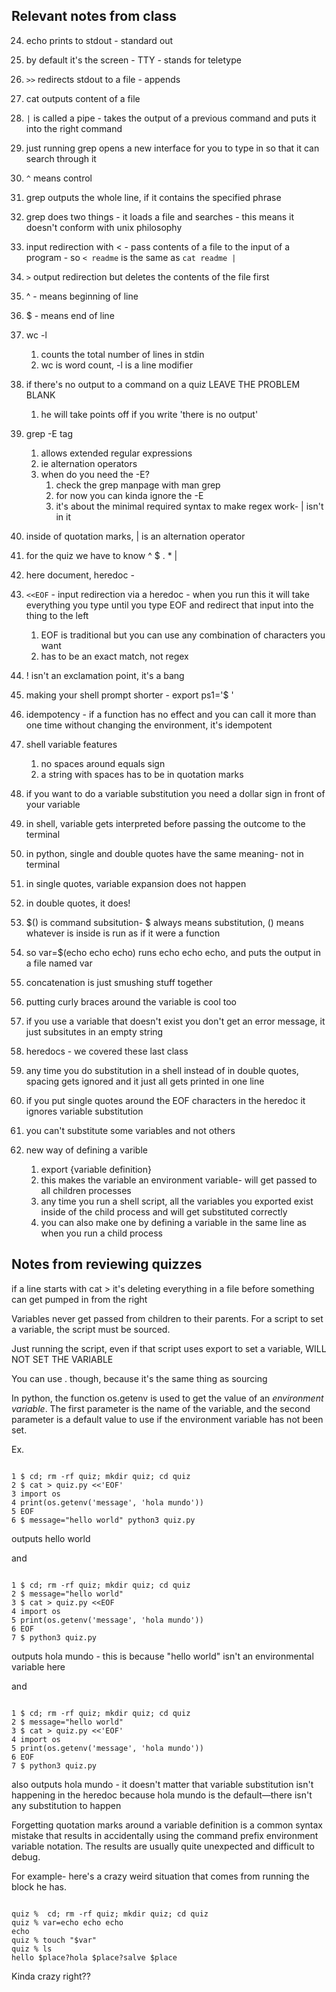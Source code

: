 ## Relevant notes from class

24. echo prints to stdout - standard out
25. by default it's the screen - TTY - stands for teletype
26. `>>` redirects stdout to a file - appends
27. cat outputs content of a file
28. `|` is called a pipe - takes the output of a previous command and puts it into the right command
29. just running grep opens a new interface for you to type in so that it can search through it
30. `^` means control
31. grep outputs the whole line, if it contains the specified phrase
32. grep does two things - it loads a file and searches - this means it doesn't conform with unix philosophy
33. input redirection with < - pass contents of a file to the input of a program - so `< readme` is the same as `cat readme |`
34. `>` output redirection but deletes the contents of the file first


11. ^ - means beginning of line
12. $ - means end of line
13. wc -l
    1. counts the total number of lines in stdin
    2. wc is word count, -l is a line modifier
14. if there's no output to a command on a quiz LEAVE THE PROBLEM BLANK
    1. he will take points off if you write 'there is no output'
15. grep -E tag
    1. allows extended regular expressions
    2. ie alternation operators
    3. when do you need the -E?
        1. check the grep manpage with man grep
        2. for now you can kinda ignore the -E
        3. it's about the minimal required syntax to make regex work- | isn't in it
16. inside of quotation marks, | is an alternation operator
17. for the quiz we have to know ^ $ . * |
18. here document, heredoc - 
19. `<<EOF` - input redirection via a heredoc - when you run this it will take everything you type until you type EOF and redirect that input into the thing to the left
    1. EOF is traditional but you can use any combination of characters you want
    2. has to be an exact match, not regex
20. ! isn't an exclamation point, it's a bang


10. making your shell prompt shorter - export ps1='$ '
11. idempotency - if a function has no effect and you can call it more than one time without changing the environment, it's idempotent
12. shell variable features
    1. no spaces around equals sign
    2. a string with spaces has to be in quotation marks
13. if you want to do a variable substitution you need a dollar sign in front of your variable
14. in shell, variable gets interpreted before passing the outcome to the terminal
15. in python, single and double quotes have the same meaning- not in terminal
16. in single quotes, variable expansion does not happen
17. in double quotes, it does!
18. $() is command subsitution- $ always means substitution, () means whatever is inside is run as if it were a function
19. so var=$(echo echo echo) runs echo echo echo, and puts the output in a file named var
20. concatenation is just smushing stuff together
21. putting curly braces around the variable is cool too
22. if you use a variable that doesn't exist you don't get an error message, it just subsitutes in an empty string
23. heredocs - we covered these last class
24. any time you do substitution in a shell instead of in double quotes, spacing gets ignored and it just all gets printed in one line
25. if you put single quotes around the EOF characters in the heredoc it ignores variable substitution
26. you can't substitute some variables and not others
27. new way of defining a varible
    1. export {variable definition}
    2. this makes the variable an environment variable- will get passed to all children processes
    3. any time you run a shell script, all the variables you exported exist inside of the child process and will get substituted correctly
    4. you can also make one by defining a variable in the same line as when you run a child process

## Notes from reviewing quizzes

if a line starts with cat > it's deleting everything in a file before something can get pumped in from the right

Variables never get passed from children to their parents. For a script to set a variable, the script must be sourced.

Just running the script, even if that script uses export to set a variable, WILL NOT SET THE VARIABLE

You can use . though, because it's the same thing as sourcing

In python, the function os.getenv is used to get the value of an *environment variable*. The first parameter is the name of the variable, and the second parameter is a default value to use if the environment variable has not been set.

Ex.

```

1 $ cd; rm -rf quiz; mkdir quiz; cd quiz
2 $ cat > quiz.py <<'EOF'
3 import os
4 print(os.getenv('message', 'hola mundo'))
5 EOF
6 $ message="hello world" python3 quiz.py

```

outputs hello world

and

```

1 $ cd; rm -rf quiz; mkdir quiz; cd quiz
2 $ message="hello world"
3 $ cat > quiz.py <<EOF
4 import os
5 print(os.getenv('message', 'hola mundo'))
6 EOF
7 $ python3 quiz.py

```
outputs hola mundo - this is because "hello world" isn't an environmental variable here

and

```

1 $ cd; rm -rf quiz; mkdir quiz; cd quiz
2 $ message="hello world"
3 $ cat > quiz.py <<'EOF'
4 import os
5 print(os.getenv('message', 'hola mundo'))
6 EOF
7 $ python3 quiz.py

```

also outputs hola mundo - it doesn't matter that variable substitution isn't happening in the heredoc because hola mundo is the default—there isn't any substitution to happen

Forgetting quotation marks around a variable definition is a common syntax mistake that results in accidentally using the command prefix environment variable notation. The results are usually quite unexpected and difficult to debug.

For example- here's a crazy weird situation that comes from running the block he has.

```

quiz %  cd; rm -rf quiz; mkdir quiz; cd quiz
quiz % var=echo echo echo
echo
quiz % touch "$var"
quiz % ls
hello $place?hola $place?salve $place

```

Kinda crazy right??
